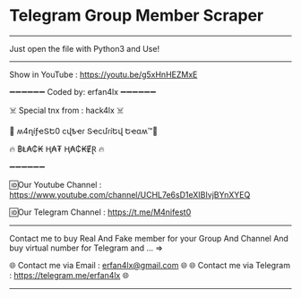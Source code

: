 # Telegram Group Member Scraper
***
 Just open the file with Python3 and Use!
***

Show in YouTube : https://youtu.be/g5xHnHEZMxE

➖➖➖➖➖➖
Coded by: erfan4lx
➖➖➖➖➖➖

☠️ Special tnx from : hack4lx ☠️

👊 ʍ4ղíƒҽՏԵ0 ϲվҍҽɾ ՏҽϲմɾíԵվ Եҽɑʍ™💪

🔥 ฿Ⱡ₳₵₭ Ⱨ₳₮ Ⱨ₳₵₭ɆⱤ 🔥

➖➖➖➖➖➖

🆔Our Youtube Channel : https://www.youtube.com/channel/UCHL7e6sD1eXIBIvjBYnXYEQ

🆔Our Telegram Channel : https://t.me/M4nifest0

***
Contact me to buy Real And Fake member for your Group And Channel
And buy virtual number for Telegram and ...   =>

🌐 Contact me via Email : erfan4lx@gmail.com 🌐
🌐 Contact me via Telegram : https://telegram.me/erfan4lx 🌐
***
